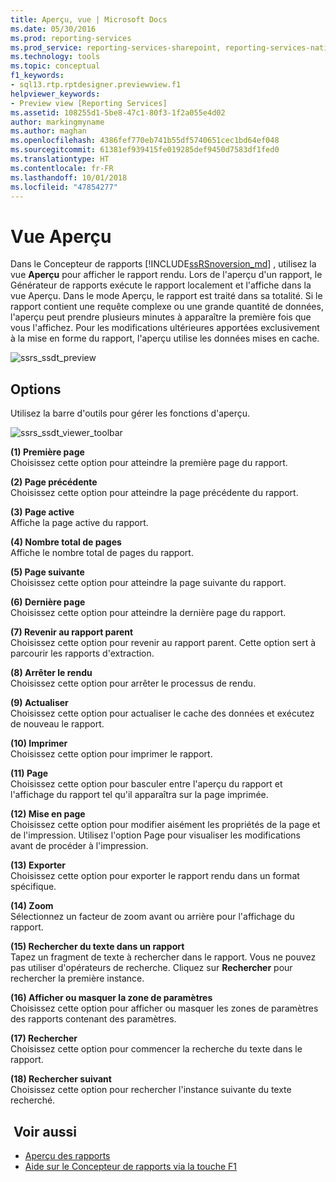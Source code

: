 ```yaml
---
title: Aperçu, vue | Microsoft Docs
ms.date: 05/30/2016
ms.prod: reporting-services
ms.prod_service: reporting-services-sharepoint, reporting-services-native
ms.technology: tools
ms.topic: conceptual
f1_keywords:
- sql13.rtp.rptdesigner.previewview.f1
helpviewer_keywords:
- Preview view [Reporting Services]
ms.assetid: 108255d1-5be8-47c1-80f3-1f2a055e4d02
author: markingmyname
ms.author: maghan
ms.openlocfilehash: 4386fef770eb741b55df5740651cec1bd64ef048
ms.sourcegitcommit: 61381ef939415fe019285def9450d7583df1fed0
ms.translationtype: HT
ms.contentlocale: fr-FR
ms.lasthandoff: 10/01/2018
ms.locfileid: "47854277"
---
```

# <a name="preview-view"></a>Vue Aperçu
Dans le Concepteur de rapports [!INCLUDE[ssRSnoversion_md](../../includes/ssrsnoversion-md.md)] , utilisez la vue **Aperçu** pour afficher le rapport rendu. Lors de l'aperçu d'un rapport, le Générateur de rapports exécute le rapport localement et l'affiche dans la vue Aperçu. Dans le mode Aperçu, le rapport est traité dans sa totalité. Si le rapport contient une requête complexe ou une grande quantité de données, l'aperçu peut prendre plusieurs minutes à apparaître la première fois que vous l'affichez. Pour les modifications ultérieures apportées exclusivement à la mise en forme du rapport, l'aperçu utilise les données mises en cache.

  ![ssrs_ssdt_preview](../../reporting-services/media/ssrs-ssdt-preview.png)  
## <a name="options"></a>Options  
 Utilisez la barre d'outils pour gérer les fonctions d'aperçu.  

![ssrs_ssdt_viewer_toolbar](../../reporting-services/tools/media/ssrs-ssdt-viewer-toolbar.png)

 **(1) Première page**  
 Choisissez cette option pour atteindre la première page du rapport.  
  
 **(2) Page précédente**  
 Choisissez cette option pour atteindre la page précédente du rapport.  
  
 **(3) Page active**  
 Affiche la page active du rapport.  
  
 **(4) Nombre total de pages**  
 Affiche le nombre total de pages du rapport.  
  
 **(5) Page suivante**  
 Choisissez cette option pour atteindre la page suivante du rapport.  
  
 **(6) Dernière page**  
 Choisissez cette option pour atteindre la dernière page du rapport.  
  
 **(7) Revenir au rapport parent**  
 Choisissez cette option pour revenir au rapport parent. Cette option sert à parcourir les rapports d'extraction.  
  
 **(8) Arrêter le rendu**  
 Choisissez cette option pour arrêter le processus de rendu.  
  
 **(9) Actualiser**  
 Choisissez cette option pour actualiser le cache des données et exécutez de nouveau le rapport.  
  
 **(10) Imprimer**  
 Choisissez cette option pour imprimer le rapport.  
  
 **(11) Page**  
 Choisissez cette option pour basculer entre l'aperçu du rapport et l'affichage du rapport tel qu'il apparaîtra sur la page imprimée.  
  
 **(12) Mise en page**  
 Choisissez cette option pour modifier aisément les propriétés de la page et de l'impression. Utilisez l'option Page pour visualiser les modifications avant de procéder à l'impression.  
  
 **(13) Exporter**  
 Choisissez cette option pour exporter le rapport rendu dans un format spécifique.  
  
 **(14) Zoom**  
 Sélectionnez un facteur de zoom avant ou arrière pour l'affichage du rapport.  
  
 **(15) Rechercher du texte dans un rapport**  
 Tapez un fragment de texte à rechercher dans le rapport. Vous ne pouvez pas utiliser d'opérateurs de recherche. Cliquez sur **Rechercher** pour rechercher la première instance.  

 **(16) Afficher ou masquer la zone de paramètres**  
 Choisissez cette option pour afficher ou masquer les zones de paramètres des rapports contenant des paramètres.
 
 **(17) Rechercher**  
 Choisissez cette option pour commencer la recherche du texte dans le rapport.  
  
 **(18) Rechercher suivant**  
 Choisissez cette option pour rechercher l'instance suivante du texte recherché.  
  
## <a name="see-also"></a> Voir aussi  
+ [Aperçu des rapports](../../reporting-services/reports/previewing-reports.md)
+ [Aide sur le Concepteur de rapports via la touche F1](../../reporting-services/tools/report-designer-f1-help.md)  
  
  
